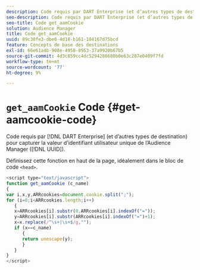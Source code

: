 ```yaml
---
description: Code requis par DART Enterprise (et d’autres types de destination) pour capturer la valeur d’identifiant utilisateur unique de l’Audience Manager (UUID).
seo-description: Code requis par DART Enterprise (et d’autres types de destination) pour capturer la valeur d’identifiant utilisateur unique de l’Audience Manager (UUID).
seo-title: Code get_aamCookie
solution: Audience Manager
title: Code get_aamCookie
uuid: 89c30fe3-dbe6-4d18-b161-104167d75bcd
feature: Concepts de base des destinations
exl-id: 66e61a4b-908e-4950-8953-37a9920b67b5
source-git-commit: 4d3c859cc4dc5294286680b0e63c287e0409f7fd
workflow-type: tm+mt
source-wordcount: '77'
ht-degree: 9%

---
```


# `get_aamCookie` Code {#get-aamcookie-code}

Code requis par [!DNL DART Enterprise] (et d’autres types de destination) pour capturer la valeur d’identifiant utilisateur unique de l’Audience Manager ([!DNL UUID]).

Définissez cette fonction en haut de la page, idéalement dans le bloc de code `<head>`.

<!-- r_aam_de_cookie.xml -->

```js
<script type="text/javascript">
function get_aamCookie (c_name)
{
var i,x,y,ARRcookies=document.cookie.split(";");
for (i=0;i<ARRcookies.length;i++)
   {
   x=ARRcookies[i].substr(0,ARRcookies[i].indexOf("="));
   y=ARRcookies[i].substr(ARRcookies[i].indexOf("=")+1);
   x=x.replace(/^\s+|\s+$/g,"");
   if (x==c_name)
      { 
      return unescape(y);
      }
   }
}
</script>
```

